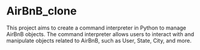 # AirBnB_clone
This project aims to create a command interpreter in Python to manage AirBnB objects. The command interpreter allows users to interact with and manipulate objects related to AirBnB, such as User, State, City, and more.
